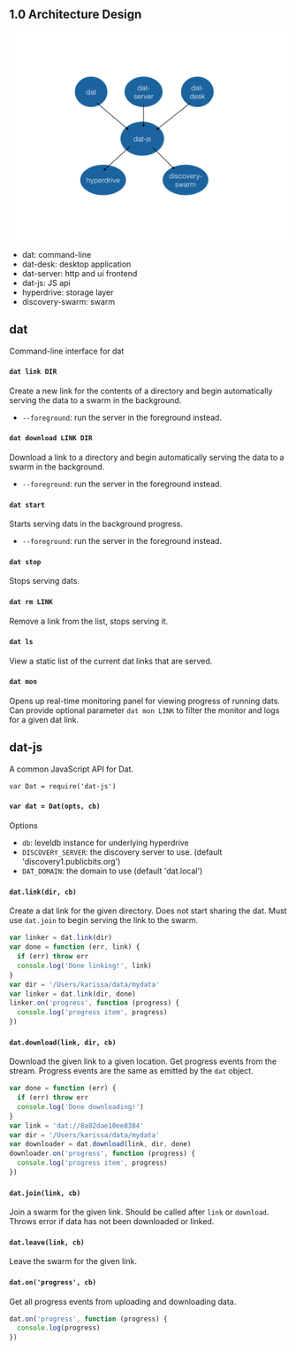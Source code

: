 ## 1.0 Architecture Design

![dat-arch.001.jpg](arch.png)


  * dat: command-line
  * dat-desk: desktop application
  * dat-server: http and ui frontend
  * dat-js: JS api
  * hyperdrive: storage layer
  * discovery-swarm: swarm


## dat

Command-line interface for dat

#### `dat link DIR`

Create a new link for the contents of a directory and begin automatically serving the data to a swarm in the background.

  * `--foreground`: run the server in the foreground instead.

#### `dat download LINK DIR`

Download a link to a directory and begin automatically serving the data to a swarm in the background.

  * `--foreground`: run the server in the foreground instead.

#### `dat start`

Starts serving dats in the background progress.

  * `--foreground`: run the server in the foreground instead.

#### `dat stop`

Stops serving dats.

#### `dat rm LINK`

Remove a link from the list, stops serving it.

#### `dat ls`

View a static list of the current dat links that are served.

#### `dat mon`

Opens up real-time monitoring panel for viewing progress of running dats. Can provide optional parameter `dat mon LINK` to filter the monitor and logs for a given dat link.


## dat-js

A common JavaScript API for Dat.

```
var Dat = require('dat-js')
```

#### `var dat = Dat(opts, cb)`

Options

  * `db`: leveldb instance for underlying hyperdrive
  * `DISCOVERY_SERVER`: the discovery server to use. (default 'discovery1.publicbits.org')
  * `DAT_DOMAIN`: the domain to use (default 'dat.local')

#### `dat.link(dir, cb)`

Create a dat link for the given directory. Does not start sharing the dat. Must use `dat.join` to begin serving the link to the swarm.

```js
var linker = dat.link(dir)
var done = function (err, link) {
  if (err) throw err
  console.log('Done linking!', link)
}
var dir = '/Users/karissa/data/mydata'
var linker = dat.link(dir, done)
linker.on('progress', function (progress) {
  console.log('progress item', progress)
})
```

#### `dat.download(link, dir, cb)`

Download the given link to a given location. Get progress events from the stream. Progress events are the same as emitted by the `dat` object.

```js
var done = function (err) {
  if (err) throw err
  console.log('Done downloading!')
}
var link = 'dat://8a82dae10ee8384'
var dir = '/Users/karissa/data/mydata'
var downloader = dat.download(link, dir, done)
downloader.on('progress', function (progress) {
  console.log('progress item', progress)
})
```

#### `dat.join(link, cb)`

Join a swarm for the given link. Should be called after `link` or `download`. Throws error if data has not been downloaded or linked.

#### `dat.leave(link, cb)`

Leave the swarm for the given link.

#### `dat.on('progress', cb)`

Get all progress events from uploading and downloading data.

```js
dat.on('progress', function (progress) {
  console.log(progress)
})
```
